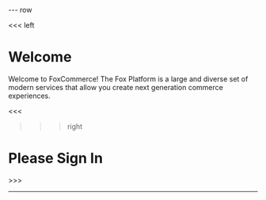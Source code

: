 
--- row

<<< left
# Welcome

Welcome to FoxCommerce! The Fox Platform is a large and diverse set of modern services
that allow you create next generation commerce experiences. 

<<<

>>> right

# Please Sign In
<div id="firebaseui-auth-container"></div>
>>>

---

<!-- include(support.md) -->
